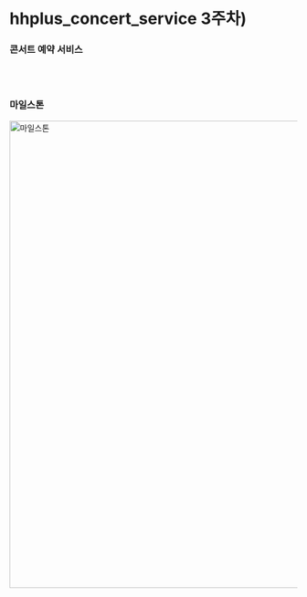 # hhplus_concert_service 3주차)
### 콘서트 예약 서비스

<br><br>
### 마일스톤
<img width="819" alt="마일스톤" src="https://github.com/user-attachments/assets/3b7a2866-4af3-408f-9255-781952a50725">



